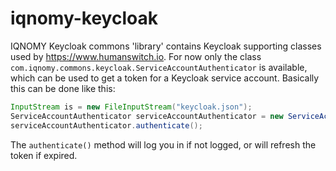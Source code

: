 # iqnomy-keycloak
IQNOMY Keycloak commons 'library' contains Keycloak supporting classes used by https://www.humanswitch.io.
For now only the class `com.iqnomy.commons.keycloak.ServiceAccountAuthenticator` is available, which can be used to get a token for a Keycloak service account.
Basically this can be done like this:

```java
InputStream is = new FileInputStream("keycloak.json");
ServiceAccountAuthenticator serviceAccountAuthenticator = new ServiceAccountAuthenticator(is);
serviceAccountAuthenticator.authenticate();
````
The `authenticate()` method will log you in if not logged, or will refresh the token if expired.
